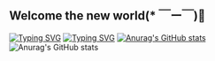 ## Welcome the new world(* ￣ー￣)🎉
<a href="https://git.io/typing-svg"><img src="https://readme-typing-svg.demolab.com?font=Fira+Code&pause=1000&random=false&width=435&lines=You don't play the Genshin? " alt="Typing SVG" /></a>
[![Typing SVG](https://readme-typing-svg.demolab.com?font=Fira+Code&pause=1000&random=false&width=435&lines=or+Honkai+:Star+Rail)](https://git.io/typing-svg)
[![Anurag's GitHub stats](https://github-readme-stats.vercel.app/api?username=SillySilicon)](https://github.com/anuraghazra/github-readme-stats)
![Anurag's GitHub stats](https://github-readme-stats.vercel.app/api?username=SillySilicon&show=reviews,discussions_started,discussions_answered,prs_merged,prs_merged_percentage)
